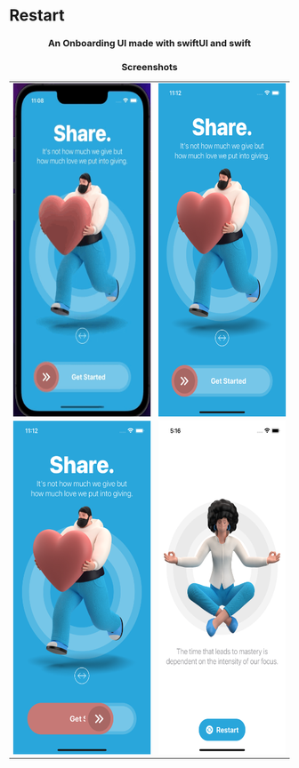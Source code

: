 # Restart

<div align="center">

### An Onboarding UI made with swiftUI and swift

### Screenshots

<table>
<tr>
<td><img src="screenshots/restartgif.gif" height="600" alt="gifImage"></td>
<td><img src="screenshots/1.png" height="600" alt="image1"></td>
</tr>
<tr>
<td><img src="screenshots/2.png" height="600" alt="image1"></td>
<td><img src="screenshots/3.png" height="600" alt="image1"></td>
</tr>
</table>

</div>
